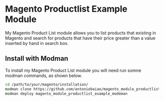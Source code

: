 # Magento Productlist Example Module
My Magento Product List module allows you to list products that existing in Magento and search for products that have their price greater than a value inserted by hand in search box.
## Install with Modman
To install my Magento Product List module you will need run somne modman commands, as shown below.
```bash
cd /path/to/your/magento/installation/
modman clone https://github.com/antoniobaiao/magento_module_productlist_example_modeman.git
modman deploy magento_module_productlist_example_modeman
```

